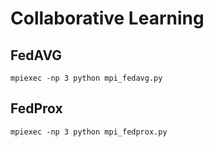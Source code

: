# Collaborative Learning

## FedAVG

```
mpiexec -np 3 python mpi_fedavg.py
```

## FedProx

```
mpiexec -np 3 python mpi_fedprox.py
```
